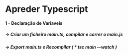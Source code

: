 # Apreder Typescript

#### 1 - Declaração de Variaveis
##### -> Criar um ficheiro main.ts, compilar e correr o main.js
##### -> Export main.ts e Recompilar ( * tsc main --watch )
